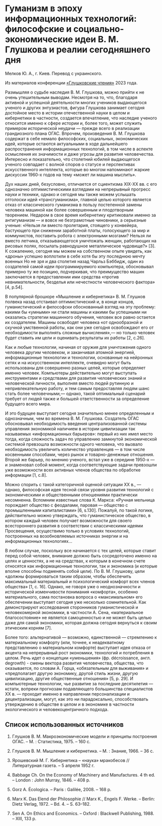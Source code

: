 # Гуманизм в эпоху информационных технологий: философские и социально-экономические идеи В. М. Глушкова и реалии сегодняшнего дня

Мелков Ю. А., г. Киев. Перевод с украинского.

Из материалов конференции [«Глушковские чтения»](../index.md) 2023 года.

Размышляя о судьбе наследия В. М. Глушкова, можно прийти к не очень утешительным выводам. Несмотря на то, что, благодаря активной и успешной деятельности многих учеников выдающегося ученого и других энтузиастов, фигура Глушкова занимает сегодня достойное место в истории отечественной науки в целом и кибернетики в частности, создается впечатление, что наследие ученого относится именно к сфере истории и, более того, может служить примером исторической неудачи — прежде всего в реализации грандиозного плана ОГАС. Впрочем, произведения В. М. Глушкова содержат в себе немало философских, социальных, экономических идей, которые остаются актуальными в ходе дальнейшего распространения информационных технологий, в том числе в аспекте осмысления их значимости и даже угрозы для развития человечества. Интересно и показательно, что столетний юбилей выдающегося ученого совпадает с волной споров о статусе и перспективах искусственного интеллекта, которые во многом напоминают жаркие дискуссии 1960-х годов на тему «может ли машина мыслить».

Дух наших дней, безусловно, отличается от сциентизма ХІХ-ХХ вв. с его однозначно оптимистическими взглядами на непрерывный прогресс науки и техники, однако и сегодня мы также можем услышать отголоски идей «трансгуманизма», главной целью которого является отказ от классического гуманизма в пользу постепенной замены человека машиной как более совершенным и плодотворным творением. Недаром в свое время кибернетику критиковали именно за антигуманизм — и вовсе не безграмотные чиновники, а серьезные ученые: «Нельзя ли вместо пролетария, стоящего у конвейера, бастующего при снижении заработной платы, голосующего за мир и коммунистов, поставить робота с электронными мозгами? Нельзя ли вместо летчика, отказывающегося уничтожать женщин, работающих на рисовых полях, посылать равнодушное металлическое чудовище?» [3]. К сожалению, сегодня мы можем на собственном опыте увидеть, как «дроны» успешно воплотили в себе хотя бы эту последнюю мечту военных Но не зря и два столетия назад Чарльз Бэббидж, один из создателей самой идеи программируемого компьютера, обосновывал примерно ту же позицию, подчеркивая, что преимущество машин заключается в предоставлении ими средства «против невнимательности, безделья или нечестности человеческого фактора» [4, p.54].

В популярной брошюре «Мышление и кибернетика» В. М. Глушков полвека назад отстаивал оптимистический и, в конце концов, гуманистический и философски обоснованный взгляд на эту проблему: какими бы «умными» ни стали машины и какими бы успешными ни оказались стратегии машинного обучения, человек все равно остается их создателем. Машины освободят человека «от однообразной и скучной умственной работы, как они уже сегодня освобождают его от необходимости выполнять сложные вычисления»,— но только человек будет ставить им цели и оценивать результаты их работы [2, с.26].

Как и любые технологии, начиная от оружия для уничтожения одного человека другим человеком, и заканчивая атомной энергией, информационные технологии и технологии, основанные на нейронных сетях и на искусственном интеллекте, очевидно могут быть использованы для совершенно разных целей, которые определяет именно человек. Компьютеры действительно могут выступать инструментами и средствами для развития человеческих знаний и человеческой личности, выполняя вместо людей рутинную и непривлекательную работу, и тем самым предоставляя людям шанс стать более человечными,— однако, такой оптимальный сценарий требует от людей также и большей ответственности за определение будущего всего мира.

И это будущее выступает сегодня значительно менее определенным и однозначным, чем во времена В. М. Глушкова. Создатель ОГАС обосновывал необходимость введения централизованной системы управления экономикой наличием в истории цивилизации так называемых «информационных барьеров»: первый из них имел место тогда, когда сложность задач по управлению замкнутой экономической системой превзошла возможности одного человека, что вызвало необходимость увеличить количество управленцев — в том числе косвенными способами, через рынок и товарно-денежные отношения. Второй же барьер, по мнению ученого, встал уже в середине 1950-х — и знаменовал собой момент, когда соответствующие задачи превзошли уже возможности всех активных членов общества по обработке информации [1, с.8].

Можно спорить с такой категоричной оценкой ситуации ХХ в., — однако, философская идея тесной связи уровня развития технологий с экономическими и общественными отношениями практически несомненна. Вспомним известные слова К. Маркса: «Ручная мельница порождает общество с феодалами, паровая — общество с промышленными капиталистами» [6, s.130]. Пожалуй, по такой логике, действительно можно утверждать, что гуманистическое общество, в котором каждый человек получает возможности для своего всестороннего развития в соответствии с классическими идеями Просвещения, осуществимо только в условиях технологий, построенных на возобновляемых источниках энергии и на информационных технологиях...

В любом случае, поскольку все начинается с тех целей, которые ставит перед собой человек, внимание должно быть сосредоточено именно на целях и ценностях, а не на средствах, к которым в конечном счете относятся как информационные технологии, так и экономика (и которые вполне способны подменять собой цели). По В. М. Глушкову, цели «должны формироваться таким образом, чтобы обеспечить максимальный материальный и психологический комфорт всех членов общества» [1, с. 16]. Однако, не говоря уже о неоднозначности и исторической изменчивости понимания «комфорта», особенно материального, сама постановка вопроса о «максимальном» его обеспечении выступает сегодня уже несколько сомнительной. Как демонстрируют исследования сторонников гуманистической и человекомерной экономики, в частности А. Сена, «материальное благосостояние» не является самоценностью и не может быть целью даже для самой экономики, которая должна сегодня вернуться к своим этическим корням [7].

Более того: альтернативой — возможно, единственной — стремлению к материальному комфорту (или, точнее, к неадекватному представлению о материальном комфорте) выступает идея отказа от акцента на непрерывный рост экономики, технологий и потребления в целом. Речь идет о концепции «уменьшения» (фр. décroissance, англ. degrowth) - смены вектора развития человечества, общества, что оказывается, по словам А. Горца, «обязательным для выживания» и «предполагает другую экономику, другой стиль жизни, другую цивилизацию, другие общественные отношения» [5, р. 29]. И компьютерные технологии, чье развитие за последние десятилетия — кстати, вопреки прогнозам подавляющего большинства специалистов ХХ в. — проходит именно в направлении персонализации и децентрализации, могут, как это ни парадоксально, способствовать утверждению в обществе в целом и в экономике в частности экологического и человекоцентричного подхода.

## Список использованных источников

1. Глушков В. М. Макроэкономические модели и принципы построения ОГАС. – М. : Статистика, 1975. – 160 с.

2. Глушков В. М. Мышление и кибернетика. – М. : Знание, 1966. – 36 с.

3. Ярошевский М. Г. Кибернетика – «наука» мракобесов // Литературная газета. – 5 апреля 1952 г.

4. Babbage Ch. On the Economy of Machinery and Manufactures. 4 th ed. – London : John Murray, 1846. – 408 p.

5. Gorz A. Écologica. – Paris : Galilée, 2008. – 168 p.

6. Marx K. Das Elend der Philosophie // Marx K., Engels F. Werke. – Berlin: Dietz Verlag, 1972. – Bd. 4. – S. 63–182.

7. Sen A. On Ethics and Economics. – Oxford : Blackwell Publishing, 1988. – XIII, 133 p.